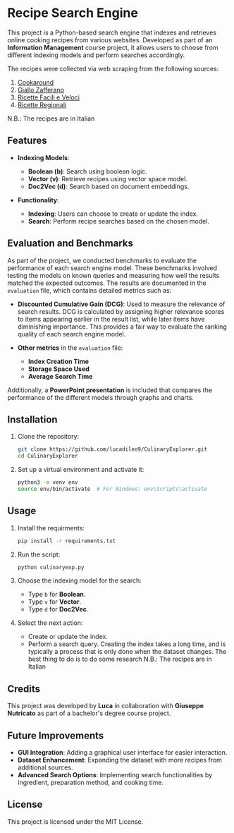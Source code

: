 # Recipe Search Engine

This project is a Python-based search engine that indexes and retrieves online cooking recipes from various websites. Developed as part of an **Information Management** course project, it allows users to choose from different indexing models and perform searches accordingly.

The recipes were collected via web scraping from the following sources:
1. [Cookaround](https://www.cookaround.com/)
2. [Giallo Zafferano](https://www.giallozafferano.it/)
3. [Ricette Facili e Veloci](http://www.ricettefacilieveloci.it/)
4. [Ricette Regionali](http://www.ricetteregionali.net/)

N.B.: The recipes are in Italian

## Features

- **Indexing Models**:
  - **Boolean (b)**: Search using boolean logic.
  - **Vector (v)**: Retrieve recipes using vector space model.
  - **Doc2Vec (d)**: Search based on document embeddings.

- **Functionality**:
  - **Indexing**: Users can choose to create or update the index.
  - **Search**: Perform recipe searches based on the chosen model.

## Evaluation and Benchmarks

As part of the project, we conducted benchmarks to evaluate the performance of each search engine model. These benchmarks involved testing the models on known queries and measuring how well the results matched the expected outcomes. The results are documented in the `evaluation` file, which contains detailed metrics such as:

- **Discounted Cumulative Gain (DCG)**: Used to measure the relevance of search results. DCG is calculated by assigning higher relevance scores to items appearing earlier in the result list, while later items have diminishing importance. This provides a fair way to evaluate the ranking quality of each search engine model.
  
- **Other metrics** in the `evaluation` file:
  - **Index Creation Time**
  - **Storage Space Used**
  - **Average Search Time**

Additionally, a **PowerPoint presentation** is included that compares the performance of the different models through graphs and charts.

## Installation

1. Clone the repository:
   ```bash
   git clone https://github.com/lucadileo9/CulinaryExplorer.git
   cd CulinaryExplorer
   ```

2. Set up a virtual environment and activate it:
   ```bash
   python3 -m venv env
   source env/bin/activate  # For Windows: env\Scripts\activate
   ```
## Usage
1. Install the requirments:
    ```bash
   pip install -r requirements.txt
   ```
    
3. Run the script:
   ```bash
   python culinaryexp.py
   ```

4. Choose the indexing model for the search:
   - Type `b` for **Boolean**.
   - Type `v` for **Vector**.
   - Type `d` for **Doc2Vec**.

5. Select the next action:
   - Create or update the index.
   - Perform a search query.
   Creating the index takes a long time, and is typically a process that is only done when the dataset changes. The best thing to do is to do some research
N.B.: The recipes are in Italian

## Credits

This project was developed by **Luca** in collaboration with **Giuseppe Nutricato** as part of a bachelor's degree course project.

## Future Improvements
- **GUI Integration**: Adding a graphical user interface for easier interaction.
- **Dataset Enhancement**: Expanding the dataset with more recipes from additional sources.
- **Advanced Search Options**: Implementing search functionalities by ingredient, preparation method, and cooking time.

## License
This project is licensed under the MIT License.
